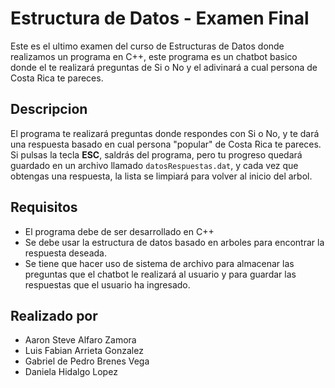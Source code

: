 # Estructura de Datos - Examen Final
Este es el ultimo examen del curso de Estructuras de Datos donde realizamos un programa en C++, este programa es un chatbot basico donde el te realizará preguntas de Si o No y el adivinará a cual persona de Costa Rica te pareces.

## Descripcion
El programa te realizará preguntas donde respondes con Si o No, y te dará una respuesta basado en cual persona "popular" de Costa Rica te pareces.
Si pulsas la tecla **ESC**, saldrás del programa, pero tu progreso quedará guardado en un archivo llamado `datosRespuestas.dat`, y cada vez que obtengas una respuesta, la lista se limpiará para volver al inicio del arbol.

## Requisitos
- El programa debe de ser desarrollado en C++
- Se debe usar la estructura de datos basado en arboles para encontrar la respuesta deseada.
- Se tiene que hacer uso de sistema de archivo para almacenar las preguntas que el chatbot le realizará al usuario y para guardar las respuestas que el usuario ha ingresado.

## Realizado por
- Aaron Steve Alfaro Zamora
- Luis Fabian Arrieta Gonzalez
- Gabriel de Pedro Brenes Vega
- Daniela Hidalgo Lopez
